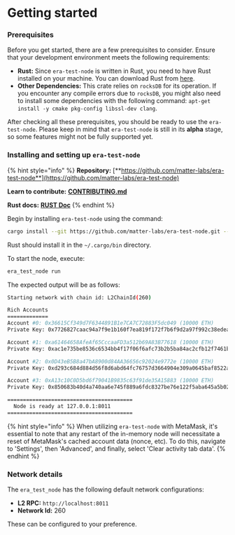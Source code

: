 # Getting started

### Prerequisites

Before you get started, there are a few prerequisites to consider. Ensure that your development environment meets the following requirements:

* **Rust:** Since `era-test-node` is written in Rust, you need to have Rust installed on your machine. You can download Rust from [here](https://www.rust-lang.org/tools/install).
* **Other Dependencies:** This crate relies on `rocksDB` for its operation. If you encounter any compile errors due to `rocksDB`, you might also need to install some dependencies with the following command: `apt-get install -y cmake pkg-config libssl-dev clang`.

After checking all these prerequisites, you should be ready to use the `era-test-node`. Please keep in mind that `era-test-node` is still in its **alpha** stage, so some features might not be fully supported yet.

### Installing and setting up `era-test-node`

{% hint style="info" %}
**Repository:** [**https://github.com/matter-labs/era-test-node**](https://github.com/matter-labs/era-test-node)

**Learn to contribute:** [**CONTRIBUTING.md**](https://github.com/matter-labs/era-test-node/blob/main/.github/CONTRIBUTING.md)

**Rust docs:** [**RUST Doc**](https://matter-labs.github.io/era-test-node/era\_test\_node/index.html)
{% endhint %}

Begin by installing `era-test-node` using the command:

```bash
cargo install --git https://github.com/matter-labs/era-test-node.git --locked
```

Rust should install it in the `~/.cargo/bin` directory.

To start the node, execute:

```bash
era_test_node run
```

The expected output will be as follows:

```bash
Starting network with chain id: L2ChainId(260)

Rich Accounts
=============
Account #0: 0x36615Cf349d7F6344891B1e7CA7C72883F5dc049 (10000 ETH)
Private Key: 0x7726827caac94a7f9e1b160f7ea819f172f7b6f9d2a97f992c38edeab82d4110

Account #1: 0xa61464658AfeAf65CccaaFD3a512b69A83B77618 (10000 ETH)
Private Key: 0xac1e735be8536c6534bb4f17f06f6afc73b2b5ba84ac2cfb12f7461b20c0bbe3

Account #2: 0x0D43eB5B8a47bA8900d84AA36656c92024e9772e (10000 ETH)
Private Key: 0xd293c684d884d56f8d6abd64fc76757d3664904e309a0645baf8522ab6366d9e

Account #3: 0xA13c10C0D5bd6f79041B9835c63f91de35A15883 (10000 ETH)
Private Key: 0x850683b40d4a740aa6e745f889a6fdc8327be76e122f5aba645a5b02d0248db8

========================================
  Node is ready at 127.0.0.1:8011
========================================
```

{% hint style="info" %}
When utilizing `era-test-node` with MetaMask, it's essential to note that any restart of the in-memory node will necessitate a reset of MetaMask's cached account data (nonce, etc). To do this, navigate to 'Settings', then 'Advanced', and finally, select 'Clear activity tab data'.
{% endhint %}

### Network details

The `era_test_node` has the following default network configurations:

* **L2 RPC:** `http://localhost:8011`
* **Network Id:** 260

These can be configured to your preference.
